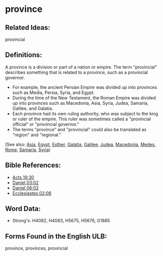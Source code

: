 # province

## Related Ideas:

provincial


## Definitions:

A province is a division or part of a nation or empire. The term "provincial" describes something that is related to a province, such as a provincial governor.

* For example, the ancient Persian Empire was divided up into provinces such as Media, Persia, Syria, and Egypt.
* During the time of the New Testament, the Roman Empire was divided up into provinces such as Macedonia, Asia, Syria, Judea, Samaria, Galilee, and Galatia.
* Each province had its own ruling authority, who was subject to the king or ruler of the empire. This ruler was sometimes called a "provincial official" or "provincial governor."
* The terms "province" and "provincial" could also be translated as "region" and "regional."

(See also: [Asia](../names/asia.md), [Egypt](../names/egypt.md), [Esther](../names/esther.md), [Galatia](../names/galatia.md), [Galilee](../names/galilee.md), [Judea](../names/judea.md), [Macedonia](../names/macedonia.md), [Medes](../names/mede.md), [Rome](../names/rome.md), [Samaria](../names/samaria.md), [Syria](../names/syria.md))

## Bible References:

* [Acts 19:30](rc://en/tn/help/act/19/30)
* [Daniel 03:02](rc://en/tn/help/dan/03/02)
* [Daniel 06:02](rc://en/tn/help/dan/06/02)
* [Ecclesiastes 02:08](rc://en/tn/help/ecc/02/08)

## Word Data:

* Strong's: H4082, H4083, H5675, H5676, G1885

## Forms Found in the English ULB:

province, provinces, provincial


